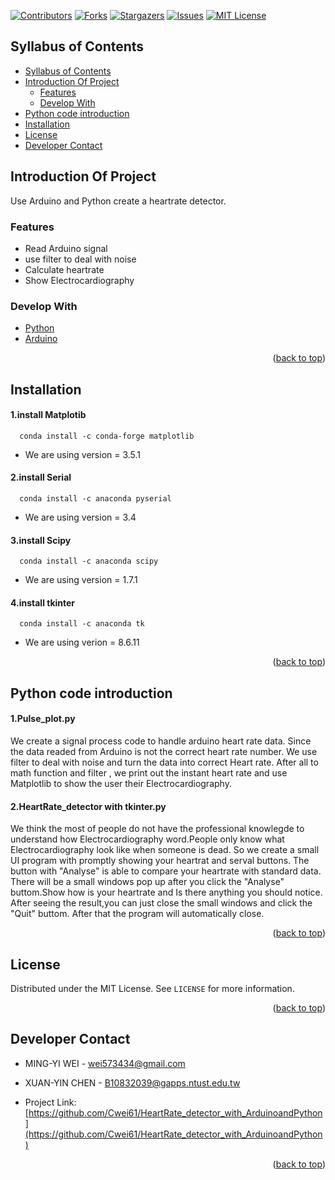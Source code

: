 <div id="top"></div>


[![Contributors][contributors-shield]][contributors-url]
[![Forks][forks-shield]][forks-url]
[![Stargazers][stars-shield]][stars-url]
[![Issues][issues-shield]][issues-url]
[![MIT License][license-shield]][license-url]

</div>


## Syllabus of Contents

- [Syllabus of Contents](#syllabus-of-contents)
- [Introduction Of Project](#introduction-of-project)
  - [Features](#features)
  - [Develop With](#develop-with)
- [Python code introduction](#python-code-introduction)
- [Installation](#installation)
- [License](#license)
- [Developer Contact](#developer-contact)


## Introduction Of Project

Use Arduino and Python create a heartrate detector.

### Features

- Read Arduino signal
- use filter to deal with noise
- Calculate heartrate
- Show Electrocardiography


### Develop With

* [Python](https://www.python.org/)
* [Arduino](https://www.arduino.cc/)

<p align="right">(<a href="#top">back to top</a>)</p>


## Installation

#### 1.install Matplotib
```
  conda install -c conda-forge matplotlib
```
*	 We are using version = 3.5.1
#### 2.install Serial
```
  conda install -c anaconda pyserial
```
*	 We are using version = 3.4
#### 3.install Scipy
```
  conda install -c anaconda scipy
```
*	 We are using version = 1.7.1
#### 4.install tkinter
```
  conda install -c anaconda tk
```
*  We are using verion = 8.6.11

<p align="right">(<a href="#top">back to top</a>)</p>


## Python code introduction
#### 1.Pulse_plot.py
We create a signal process code to handle arduino heart rate data.
Since the data readed from Arduino is not the correct heart rate number.
We use filter to deal with noise and turn the data into correct Heart rate.
After all to math function and filter , we print out the instant heart rate and use Matplotlib to show the user their Electrocardiography.

#### 2.HeartRate_detector with tkinter.py
We think the most of people do not have the professional knowlegde to understand how Electrocardiography word.People only know what Electrocardiography look like when someone is dead.
So we create a small UI program with promptly showing your heartrat and serval buttons.
The button with "Analyse" is able to compare your heartrate with standard data.
There will be a small windows pop up after you click the "Analyse" buttom.Show how is your heartrate and Is there anything you should notice.
After seeing the result,you can just close the small windows and click the "Quit" buttom.
After that the program will automatically close.

<p align="right">(<a href="#top">back to top</a>)</p>

## License

Distributed under the MIT License. See `LICENSE` for more information.

<p align="right">(<a href="#top">back to top</a>)</p>


## Developer Contact

- MING-YI WEI - wei573434@gmail.com
- XUAN-YIN CHEN - B10832039@gapps.ntust.edu.tw

- Project Link: [https://github.com/Cwei61/HeartRate_detector_with_ArduinoandPython](https://github.com/Cwei61/HeartRate_detector_with_ArduinoandPython)

<p align="right">(<a href="#top">back to top</a>)</p>


<!-- MARKDOWN LINKS & IMAGES -->
<!-- https://www.markdownguide.org/basic-syntax/#reference-style-links -->
[contributors-shield]: https://img.shields.io/github/contributors/Cwei61/HeartRate_detector_with_ArduinoandPython.svg?style=for-the-badge
[contributors-url]: https://github.com/Cwei61/HeartRate_detector_with_ArduinoandPython/graphs/contributors
[forks-shield]: https://img.shields.io/github/forks/Cwei61/HeartRate_detector_with_ArduinoandPython.svg?style=for-the-badge
[forks-url]: https://github.com/Cwei61/HeartRate_detector_with_ArduinoandPython/network/members
[stars-shield]: https://img.shields.io/github/stars/Cwei61/HeartRate_detector_with_ArduinoandPython.svg?style=for-the-badge
[stars-url]: https://github.com/Cwei61/HeartRate_detector_with_ArduinoandPython/stargazers
[issues-shield]: https://img.shields.io/github/issues/Cwei61/HeartRate_detector_with_ArduinoandPython.svg?style=for-the-badge
[issues-url]: https://github.com/Cwei61/HeartRate_detector_with_ArduinoandPython/issues
[license-shield]: https://img.shields.io/github/license/Cwei61/HeartRate_detector_with_ArduinoandPython.svg?style=for-the-badge
[license-url]: https://github.com/Cwei61/HeartRate_detector_with_ArduinoandPython/blob/master/LICENSE
